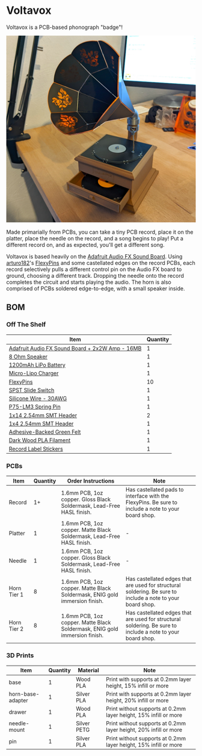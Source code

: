 # Voltavox
Voltavox is a PCB-based phonograph "badge"!

![](voltavox.jpg)

Made primarially from PCBs, you can take a tiny PCB record, place it on the platter, place the needle on the record, and a song begins to play! Put a different record on, and as expected, you'll get a different song.

Voltavox is based heavily on the [Adafruit Audio FX Sound Board](https://www.adafruit.com/product/2217). Using [arturo182](https://github.com/arturo182)'s [FlexyPins](https://lectronz.com/products/flexypin-pack-of-100) and some castellated edges on the record PCBs, each record selectively pulls a different control pin on the Audio FX board to ground, choosing a different track. Dropping the needle onto the record completes the circuit and starts playing the audio. 
The horn is also comprised of PCBs soldered edge-to-edge, with a small speaker inside.

## BOM
### Off The Shelf
| Item | Quantity |
| ---- | -------- |
| [Adafruit Audio FX Sound Board + 2x2W Amp - 16MB](https://www.adafruit.com/product/2217) | 1 |
| [8 Ohm Speaker](https://www.adafruit.com/product/1890) | 1 |
| [1200mAh LiPo Battery](https://www.adafruit.com/product/258) | 1 |
| [Micro-Lipo Charger](https://www.adafruit.com/product/1904) | 1 |
| [FlexyPins](https://lectronz.com/products/flexypin-pack-of-100) | 10 |
| [SPST Slide Switch](https://www.adafruit.com/product/805) | 1 |
| [Silicone Wire - 30AWG](https://www.adafruit.com/product/3169) | 1 |
| [P75-LM3 Spring Pin](https://www.adafruit.com/product/394) | 1 |
| [1x14 2.54mm SMT Header](https://www.digikey.com/en/products/detail/w%C3%BCrth-elektronik/61001418221/4846817) | 2 |
| [1x4 2.54mm SMT Header](https://www.digikey.com/en/products/detail/metz-connect-usa-inc/PM20204VBNN/12342877) | 1 |
| [Adhesive-Backed Green Felt](https://amzn.to/3xrK0NY) | 1 |
| [Dark Wood PLA Filament](https://amzn.to/3QOZQca) | 1 |
| [Record Label Stickers](https://www.amazon.com/dp/B06VX94JD8)| 1 |


### PCBs
| Item | Quantity | Order Instructions | Note |
| ---- | -------- | ------------------ | ---- |
| Record | 1+ | 1.6mm PCB, 1oz copper. Gloss Black Soldermask, Lead-Free HASL finish. | Has castellated pads to interface with the FlexyPins. Be sure to include a note to your board shop. | 
| Platter | 1 | 1.6mm PCB, 1oz copper. Matte Black Soldermask, Lead-Free HASL finish. | - |
| Needle | 1 | 1.6mm PCB, 1oz copper. Gloss Black Soldermask, Lead-Free HASL finish. | - |
| Horn Tier 1 | 8 | 1.6mm PCB, 1oz copper. Matte Black Soldermask, ENIG gold immersion finish. | Has castellated edges that are used for structural soldering. Be sure to include a note to your board shop.|
| Horn Tier 2 | 8 | 1.6mm PCB, 1oz copper. Matte Black Soldermask, ENIG gold immersion finish. | Has castellated edges that are used for structural soldering. Be sure to include a note to your board shop.|

### 3D Prints
| Item | Quantity | Material | Note |
| ---- | -------- | -------- | ---- |
| base | 1 | Wood PLA | Print with supports at 0.2mm layer height, 15% infill or more |
| horn-base-adapter | 1 | Silver PLA | Print with supports at 0.2mm layer height, 20% infill or more |
| drawer | 1 | Wood PLA | Print without supports at 0.2mm layer height, 15% infill or more |
| needle-mount | 1 | Silver PETG | Print without supports at 0.2mm layer height, 20% infill or more |
| pin | 1 | Silver PLA | Print without supports at 0.2mm layer height, 15% infill or more |
